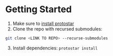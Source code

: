 # Getting Started
1. Make sure to [install protostar](https://docs.swmansion.com/protostar/docs)
2. Clone the repo with recursed submodules:
```bash
git clone <LINK TO REPO> --recurse-submodules
```
3. Install dependencies: `protostar install`